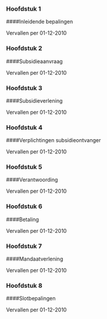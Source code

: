 <meta http-equiv='Content-Type' content='text/html; charset=utf-8' />

### Hoofdstuk  1  

####Inleidende bepalingen

Vervallen per 01-12-2010 

### Hoofdstuk  2  

####Subsidieaanvraag

Vervallen per 01-12-2010 

### Hoofdstuk  3  

####Subsidieverlening

Vervallen per 01-12-2010 

### Hoofdstuk  4  

####Verplichtingen subsidieontvanger

Vervallen per 01-12-2010 

### Hoofdstuk  5  

####Verantwoording

Vervallen per 01-12-2010 

### Hoofdstuk  6  

####Betaling

Vervallen per 01-12-2010 

### Hoofdstuk  7  

####Mandaatverlening

Vervallen per 01-12-2010 

### Hoofdstuk  8  

####Slotbepalingen

Vervallen per 01-12-2010 

